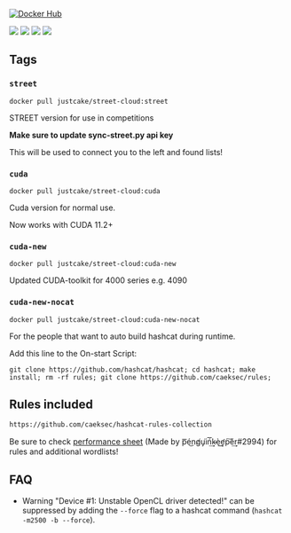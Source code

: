 [![Docker Hub](http://dockeri.co/image/justcake/street-cloud)](https://hub.docker.com/r/justcake/street-cloud/)

[![](https://img.shields.io/docker/image-size/justcake/street-cloud/street?label=street)](https://hub.docker.com/r/justcake/street-cloud/tags)
[![](https://img.shields.io/docker/image-size/justcake/street-cloud/cuda?label=cuda)](https://hub.docker.com/r/justcake/street-cloud/tags)
[![](https://img.shields.io/docker/image-size/justcake/street-cloud/cuda?label=cuda-new)](https://hub.docker.com/r/justcake/street-cloud/tags)
[![](https://img.shields.io/docker/image-size/justcake/street-cloud/cuda?label=cuda-new-nocat)](https://hub.docker.com/r/justcake/street-cloud/tags)

## Tags

### ``street`` 
```
docker pull justcake/street-cloud:street
```
STREET version for use in competitions

<b>Make sure to update sync-street.py api key</b>

This will be used to connect you to the left and found lists!


### ``cuda`` 
```
docker pull justcake/street-cloud:cuda
```
Cuda version for normal use.

Now works with CUDA 11.2+


### ``cuda-new`` 
```
docker pull justcake/street-cloud:cuda-new
```
Updated CUDA-toolkit for 4000 series 
e.g. 4090


### ``cuda-new-nocat`` 
```
docker pull justcake/street-cloud:cuda-new-nocat
```
For the people that want to auto build hashcat during runtime.

Add this line to the On-start Script:
```
git clone https://github.com/hashcat/hashcat; cd hashcat; make install; rm -rf rules; git clone https://github.com/caeksec/rules;
```


## Rules included
```
https://github.com/caeksec/hashcat-rules-collection
```
Be sure to check [performance sheet](https://docs.google.com/spreadsheets/d/1qQNwggWIWtL-m0EYrRg_vdwHOrZCY-SnWcYTwQN0fMk/edit#gid=1952927995) (Made by p͞é͜ng̸u̡͘iń͢͞k̴è͢͜e̛p͠è͢r#2994) for rules and additional wordlists!


## FAQ

* Warning "Device #1: Unstable OpenCL driver detected!" can be suppressed by adding the `--force` flag to a hashcat command (`hashcat -m2500 -b --force`).



